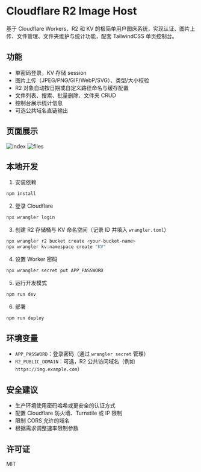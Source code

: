 # Cloudflare R2 Image Host

基于 Cloudflare Workers、R2 和 KV 的极简单用户图床系统，实现认证、图片上传、文件管理、文件夹维护与统计功能，配套 TailwindCSS 单页控制台。

## 功能

- 单密码登录，KV 存储 session
- 图片上传（JPEG/PNG/GIF/WebP/SVG）、类型/大小校验
- R2 对象自动按日期或自定义路径命名与缓存配置
- 文件列表、搜索、批量删除、文件夹 CRUD
- 控制台展示统计信息
- 可选公共域名直链输出

## 页面展示
![index](https://image.20250530.space/2025/10/1760596214950-pasted-1760596217728.png)
![files](https://image.20250530.space/2025/10/1760596328266-pasted-1760596331325.png)
## 本地开发

1. 安装依赖

```bash
npm install
```

2. 登录 Cloudflare

```bash
npx wrangler login
```

3. 创建 R2 存储桶与 KV 命名空间（记录 ID 并填入 `wrangler.toml`）

```bash
npx wrangler r2 bucket create <your-bucket-name>
npx wrangler kv:namespace create "KV"
```

4. 设置 Worker 密码

```bash
npx wrangler secret put APP_PASSWORD
```

5. 运行开发模式

```bash
npm run dev
```

6. 部署

```bash
npm run deploy
```

## 环境变量

- `APP_PASSWORD`：登录密码（通过 `wrangler secret` 管理）
- `R2_PUBLIC_DOMAIN`：可选，R2 公共访问域名（例如 `https://img.example.com`）

## 安全建议

- 生产环境使用密码哈希或更安全的认证方式
- 配置 Cloudflare 防火墙、Turnstile 或 IP 限制
- 限制 CORS 允许的域名
- 根据需求调整速率限制参数

## 许可证

MIT

